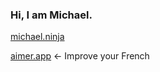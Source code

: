 ### Hi, I am Michael.

[michael.ninja](http://michael.ninja)

[aimer.app](https://aimer.app) <- Improve your French
